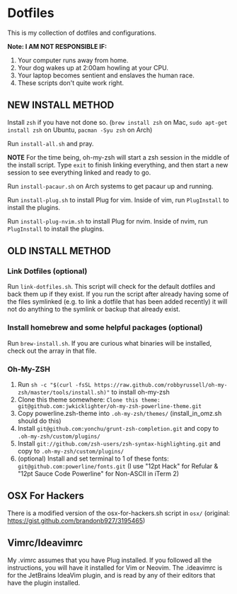 # Dotfiles

This is my collection of dotfiles and configurations.

**Note: I AM NOT RESPONSIBLE IF:**

1. Your computer runs away from home.
2. Your dog wakes up at 2:00am howling at your CPU.
3. Your laptop becomes sentient and enslaves the human race.
4. These scripts don't quite work right.

## NEW INSTALL METHOD

Install `zsh` if you have not done so. (`brew install zsh` on Mac, `sudo apt-get install zsh` on Ubuntu, `pacman -Syu zsh` on Arch)

Run `install-all.sh` and pray.

**NOTE** For the time being, oh-my-zsh will start a zsh session in the middle of the install script. Type `exit` to finish linking everything, and then start a new session to see everything linked and ready to go.

Run `install-pacaur.sh` on Arch systems to get pacaur up and running.

Run `install-plug.sh` to install Plug for vim. Inside of vim, run `PlugInstall` to install the plugins.

Run `install-plug-nvim.sh` to install Plug for nvim. Inside of nvim, run `PlugInstall` to install the plugins.

## OLD INSTALL METHOD

### Link Dotfiles (optional)

Run `link-dotfiles.sh`. This script will check for the default dotfiles and back them up if they exist. If you run the script after already having some of the files symlinked (e.g. to link a dotfile that has been added recently) it will not do anything to the symlink or backup that already exist.

### Install homebrew and some helpful packages (optional)

Run `brew-install.sh`. If you are curious what binaries will be installed, check out the array in that file.

### Oh-My-ZSH

1. Run `sh -c "$(curl -fsSL https://raw.github.com/robbyrussell/oh-my-zsh/master/tools/install.sh)"` to install oh-my-zsh
2. Clone this theme somewhere: `Clone this theme: git@github.com:jwkicklighter/oh-my-zsh-powerline-theme.git`
3. Copy powerline.zsh-theme into `.oh-my-zsh/themes/` (install_in_omz.sh should do this)
4. Install `git@github.com:yonchu/grunt-zsh-completion.git` and copy to `.oh-my-zsh/custom/plugins/`
5. Install `git://github.com/zsh-users/zsh-syntax-highlighting.git` and copy to `.oh-my-zsh/custom/plugins/`
6. (optional) Install and set terminal to 1 of these fonts: `git@github.com:powerline/fonts.git` (I use "12pt Hack" for Refular & "12pt Sauce Code Powerline" for Non-ASCII in iTerm 2)

## OSX For Hackers

There is a modified version of the osx-for-hackers.sh script in `osx/` (original: https://gist.github.com/brandonb927/3195465)

## Vimrc/Ideavimrc

My .vimrc assumes that you have Plug installed. If you followed all the instructions, you will have it installed for Vim or Neovim. The .ideavimrc is for the JetBrains IdeaVim plugin, and is read by any of their editors that have the plugin installed.

